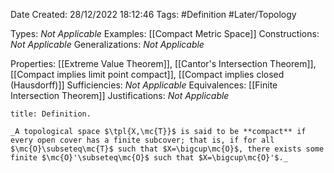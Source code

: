 <div class="topSpace"></div>

Date Created: 28/12/2022 18:12:46
Tags: #Definition #Later/Topology

Types: _Not Applicable_
Examples: [[Compact Metric Space]]
Constructions: _Not Applicable_
Generalizations: _Not Applicable_

Properties: [[Extreme Value Theorem]], [[Cantor's Intersection Theorem]], [[Compact implies limit point compact]], [[Compact implies closed (Hausdorff)]]
Sufficiencies: _Not Applicable_
Equivalences: [[Finite Intersection Theorem]]
Justifications: _Not Applicable_

``` ad-Definition
title: Definition.

_A topological space $\tpl{X,\mc{T}}$ is said to be **compact** if every open cover has a finite subcover; that is, if for all $\mc{O}\subseteq\mc{T}$ such that $X=\bigcup\mc{O}$, there exists some finite $\mc{O}'\subseteq\mc{O}$ such that $X=\bigcup\mc{O}'$._

```
